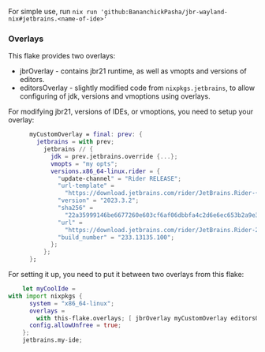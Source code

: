 For simple use, run `nix run 'github:BananchickPasha/jbr-wayland-nix#jetbrains.<name-of-ide>'`

### Overlays

This flake provides two overlays:

* jbrOverlay - contains jbr21 runtime, as well as vmopts and versions of editors. 
* editorsOverlay - slightly modified code from `nixpkgs.jetbrains`, to allow configuring of jdk, versions and vmoptions using overlays.

For modifying jbr21, versions of IDEs, or vmoptions, you need to setup your overlay:
```nix
      myCustomOverlay = final: prev: {
        jetbrains = with prev;
          jetbrains // {
            jdk = prev.jetbrains.override {...};
            vmopts = "my opts";
            versions.x86_64-linux.rider = {
              "update-channel" = "Rider RELEASE";
              "url-template" =
                "https://download.jetbrains.com/rider/JetBrains.Rider-{version}.tar.gz";
              "version" = "2023.3.2";
              "sha256" =
                "22a35999146be6677260e603cf6af06dbbfa4c2d6e6ec653b2a9e322f954924d";
              "url" =
                "https://download.jetbrains.com/rider/JetBrains.Rider-2023.3.2.tar.gz";
              "build_number" = "233.13135.100";
            };
          };
      };
```

For setting it up, you need to put it between two overlays from this flake:

```nix
    let myCoolIde = 
with import nixpkgs {
      system = "x86_64-linux";
      overlays =
        with this-flake.overlays; [ jbrOverlay myCustomOverlay editorsOverlay ];
      config.allowUnfree = true;
    };
    jetbrains.my-ide;
```
